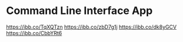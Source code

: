 # Command Line Interface App

https://ibb.co/TqXQTzn
https://ibb.co/zbD7g1j
https://ibb.co/dk8yGCV
https://ibb.co/CbbYRt6
